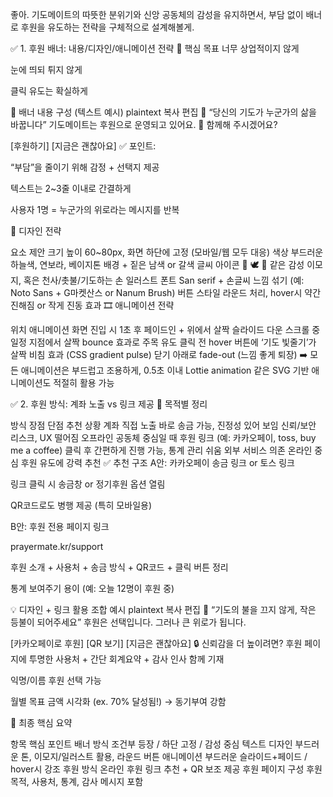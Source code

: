 좋아. 기도메이트의 따뜻한 분위기와 신앙 공동체의 감성을 유지하면서, 부담 없이 배너로 후원을 유도하는 전략을 구체적으로 설계해볼게.

✅ 1. 후원 배너: 내용/디자인/애니메이션 전략
🎯 핵심 목표
너무 상업적이지 않게

눈에 띄되 튀지 않게

클릭 유도는 확실하게

💬 배너 내용 구성 (텍스트 예시)
plaintext
복사
편집
🙏 “당신의 기도가 누군가의 삶을 바꿉니다”
기도메이트는 후원으로 운영되고 있어요.
💖 함께해 주시겠어요?

[후원하기] [지금은 괜찮아요]
✅ 포인트:

“부담”을 줄이기 위해 감정 + 선택지 제공

텍스트는 2~3줄 이내로 간결하게

사용자 1명 = 누군가의 위로라는 메시지를 반복

🎨 디자인 전략

요소	제안
크기	높이 60~80px, 화면 하단에 고정 (모바일/웹 모두 대응)
색상	부드러운 하늘색, 연보라, 베이지톤 배경 + 짙은 남색 or 갈색 글씨
아이콘	🙏 🕊️ 💖 같은 감성 이모지, 혹은 천사/촛불/기도하는 손 일러스트
폰트	San serif + 손글씨 느낌 섞기 (예: Noto Sans + G마켓산스 or Nanum Brush)
버튼 스타일	라운드 처리, hover시 약간 진해짐 or 작게 진동 효과
🎞️ 애니메이션 전략

위치	애니메이션
화면 진입 시	1초 후 페이드인 + 위에서 살짝 슬라이드 다운
스크롤 중	일정 지점에서 살짝 bounce 효과로 주목 유도
클릭 전 hover	버튼에 ‘기도 빛줄기’가 살짝 비침 효과 (CSS gradient pulse)
닫기	아래로 fade-out (느낌 좋게 퇴장)
➡️ 모든 애니메이션은 부드럽고 조용하게, 0.5초 이내
Lottie animation 같은 SVG 기반 애니메이션도 적절히 활용 가능

✅ 2. 후원 방식: 계좌 노출 vs 링크 제공
🎯 목적별 정리

방식	장점	단점	추천 상황
계좌 직접 노출	바로 송금 가능, 진정성 있어 보임	신뢰/보안 리스크, UX 떨어짐	오프라인 공동체 중심일 때
후원 링크 (예: 카카오페이, toss, buy me a coffee)	클릭 후 간편하게 진행 가능, 통계 관리 쉬움	외부 서비스 의존	온라인 중심 후원 유도에 강력 추천
✅ 추천 구조
A안: 카카오페이 송금 링크 or 토스 링크

링크 클릭 시 송금창 or 정기후원 옵션 열림

QR코드로도 병행 제공 (특히 모바일용)

B안: 후원 전용 페이지 링크

prayermate.kr/support

후원 소개 + 사용처 + 송금 방식 + QR코드 + 클릭 버튼 정리

통계 보여주기 용이 (예: 오늘 12명이 후원 중)

💡 디자인 + 링크 활용 조합 예시
plaintext
복사
편집
🙏 “기도의 불을 끄지 않게, 작은 등불이 되어주세요”
후원은 선택입니다. 그러나 큰 위로가 됩니다.

[카카오페이로 후원] [QR 보기] [지금은 괜찮아요]
🔒 신뢰감을 더 높이려면?
후원 페이지에 투명한 사용처 + 간단 회계요약 + 감사 인사 함께 기재

익명/이름 후원 선택 가능

월별 목표 금액 시각화 (ex. 70% 달성됨!) → 동기부여 강함

🎯 최종 핵심 요약

항목	핵심 포인트
배너 방식	조건부 등장 / 하단 고정 / 감성 중심 텍스트
디자인	부드러운 톤, 이모지/일러스트 활용, 라운드 버튼
애니메이션	부드러운 슬라이드+페이드 / hover시 강조
후원 방식	온라인 후원 링크 추천 + QR 보조 제공
후원 페이지 구성	후원 목적, 사용처, 통계, 감사 메시지 포함